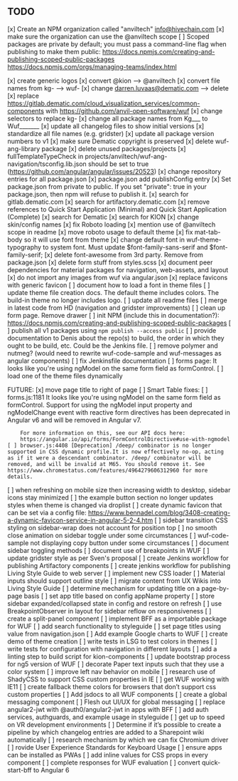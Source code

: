 TODO
--------

[x] Create an NPM organization called "anviltech" info@hivechain.com
[x] make sure the organization can use the @anviltech scope
[ ] Scoped packages are private by default; you must pass a command-line flag when publishing to make them public: 
https://docs.npmjs.com/creating-and-publishing-scoped-public-packages
https://docs.npmjs.com/orgs/managing-teams/index.html

[x] create generic logos
[x] convert @kion --> @anviltech
[x] convert file names from kg- --> wuf-
[x] change darren.luvaas@dematic.com --> delete
[x] replace https://gitlab.dematic.com/cloud_visualization_services/common-components with https://github.com/anvil-open-software/wuf
[x] change selectors to replace kg-
[x] change all package names from Kg___ to Wuf_______
[x] update all changelog files to show initial versions
[x] standardize all file names (e.g. gridster)
[x] update all package version numbers to v1
[x] make sure Dematic copyright is preserved
[x] delete wuf-ang-library package
[x] delete unused packages/projects
[x] fullTemplateTypeCheck in projects/anviltech/wuf-ang-navigation/tsconfig.lib.json should be set to true (https://github.com/angular/angular/issues/20523)
[x] change repository entries for all package.json
[x] package.json add publishConfig entry
[x] Set package.json from private to public.  If you set "private": true in your package.json, then npm will refuse to publish it.
[x] search for gitlab.dematic.com
[x] search for artifactory.dematic.com
[x] remove references to Quick Start Application (Minimal) and Quick Start Application (Complete)
[x] search for Dematic
[x] search for KION
[x] change skin/config names
[x] fix Roboto loading
[x] mention use of @anviltech scope in readme
[x] move roboto usage to default theme
[x] fix mat-tab-body so it will use font from theme
[x] change default font in wuf-theme-typography to system font.  Must update $font-family-sans-serif and $font-family-serif;
[x] delete font-awesome from 3rd party.  Remove from package.json
[x] delete form stuff from styles.scss
[x] document peer dependencies for material packages for navigation, web-assets, and layout
[x] do not import any images from wuf via angular.json
[x] replace favicons with generic favicon
[ ] document how to load a font in theme files
[ ] update theme file creation docs.  The default theme includes colors.  The build-in theme no longer includes logo.
[ ] update all readme files
[ ] merge in latest code from HD (navigation and gridster improvements)
[ ] clean up form page.  Remove drawer
[ ] init NPM (include this in documentation?): https://docs.npmjs.com/creating-and-publishing-scoped-public-packages
[ ] publish all v1 packages using  `npm publish --access public`
[ ] provide documentation to Denis about the repo(s) to build, the order in which they ought to be build, etc.  Could be the Jenkins file.
[ ] remove polymer and nutmeg? (would need to rewrite wuf-code-sample and wuf-messages as angular components)
[ ] fix Jenkinsfile documentation
[ ] forms page: It looks like you're using ngModel on the same form field as formControl. 
[ ] load one of the theme files dynamically

FUTURE:
[x] move page title to right of page
[ ] Smart Table fixes:
    [ ] forms.js:1181 
        It looks like you're using ngModel on the same form field as formControl. 
        Support for using the ngModel input property and ngModelChange event with 
        reactive form directives has been deprecated in Angular v6 and will be removed 
        in Angular v7.
        
        For more information on this, see our API docs here:
        https://angular.io/api/forms/FormControlDirective#use-with-ngmodel
    [ ] browser.js:4408 [Deprecation] /deep/ combinator is no longer supported in CSS dynamic profile.It is now effectively no-op, acting as if it were a descendant combinator. /deep/ combinator will be removed, and will be invalid at M65. You should remove it. See https://www.chromestatus.com/features/4964279606312960 for more details.
[ ] when refreshing on mobile size then increasing width to desktop, sidebar icons stay minimized
[ ] the example button section no longer updates styles when theme is changed via droplist
[ ] create dynamic favicon that can be set via a config file: https://www.bennadel.com/blog/3408-creating-a-dynamic-favicon-service-in-angular-5-2-4.htm
[ ] sidebar transition CSS styling on sidebar-wrap does not account for position top
[ ] no smooth close animation on sidebar toggle under some circumstances
[ ] wuf-code-sample not displaying copy button under some circumstances
[ ] document sidebar toggling methods
[ ] document use of breakpoints in WUF
[ ] update gridster style as per Sven's proposal
[ ] create Jenkins workflow for publishing Artifactory components
[ ] create jenkins workflow for publishing Living Style Guide to web server
[ ] implement new CSS loader
[ ] Material inputs should support outline style
[ ] migrate content from UX Wikis into Living Style Guide
[ ] determine mechanism for updating title on a page-by-page basis
[ ] set app title based on config appName property
[ ] store sidebar expanded/collapsed state in config and restore on refresh
[ ] use BreakpointObserver in layout for sidebar reflow on responsiveness
[ ] create a split-panel component
[ ] implement BFF as a importable package for WUF
[ ] add search functionality to styleguide
[ ] set page titles using value from navigation.json
[ ] Add example Google charts to WUF
[ ] create demo of theme creation
[ ] write tests in LSG to test colors in themes
[ ] write tests for configuration with navigation in different layouts
[ ] add a linting step to build script for kion-components
[ ] update bootstrap process for ng5 version of WUF
[ ] decorate Paper text inputs such that they use a color system
[ ] improve left nav behavior on mobile
[ ] research use of ShadyCSS to support CSS custom properties in IE
[ ] get WUF working with IE11
[ ] create fallback theme colors for browsers that don’t support css custom properties
[ ] Add jsdocs to all WUF components
[ ] create a global messaging component
[ ] Flesh out UI/UX for global messaging
[ ] replace angular2-jwt with @auth0/angular2-jwt in apps with BFF
[ ] add auth services, authguards, and example usage in styleguide
[ ] get up to speed on VR development environments
[ ] Determine if it’s possible to create a pipeline by which changelog entries are added to a Sharepoint wiki automatically
[ ] research mechanism by which we can fix Chromium driver
[ ] rovide User Experience Standards for Keyboard Usage
[ ] ensure apps can be installed as PWAs
[ ] add inline values for CSS props in every component
[ ] complete responses for WUF evaluation
[ ] convert quick-start-bff to Angular 6
